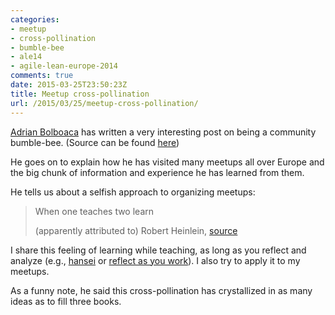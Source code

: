 ```yaml
---
categories:
- meetup
- cross-pollination
- bumble-bee
- ale14
- agile-lean-europe-2014
comments: true
date: 2015-03-25T23:50:23Z
title: Meetup cross-pollination
url: /2015/03/25/meetup-cross-pollination/
---
```


[Adrian Bolboaca][adibolb] has written a very interesting post on being a community bumble-bee. (Source can be found [here][original-post])

He goes on to explain how he has visited many meetups all over Europe and the big chunk of information and experience he has learned from them.

He tells us about a selfish approach to organizing meetups:

> When one teaches two learn
>
> (apparently attributed to) Robert Heinlein, [source](http://www.math.niu.edu/~rusin/nonwork/quotes)

I share this feeling of learning while teaching, as long as you reflect and analyze (e.g., [hansei](http://en.wikipedia.org/wiki/Hansei) or [reflect as you work](http://chimera.labs.oreilly.com/books/1234000001813/ch05.html#reflect_as_you_work)). I also try to apply it to my meetups.

As a funny note, he said this cross-pollination has crystallized in as many ideas as to fill three books.


[adibolb]: https://twitter.com/adibolb
[original-post]: http://blog.adrianbolboaca.ro/2015/03/talk-agile-lean-europe-2014-being-a-community-bumble-bee/